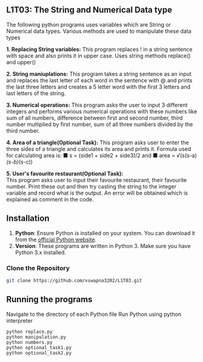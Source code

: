 ## L1T03: The String and Numerical Data type ##
The following python programs uses variables which are String or Numerical data types. Various methods are used to manipulate these data types<br>

**1. Replacing String variables:**
This program replaces ! in a string sentence with space and also prints it in
upper case. Uses string methods replace() and upper()<br>

**2. String maniuplations:**
This program takes a string sentence as an input and replaces the last letter of each word in the sentence with @ and prints the last three letters and creates a 5 letter word with the first 3 letters and last letters of the string.<br>

**3. Numerical operations:**
This program asks the user to input 3 different integers and performs various numerical operations with these numbers like sum of all numbers, difference between first and second number, third number multiplied by first number, sum of all three numbers divided by the third number. <br>

**4. Area of a triangle(Optional Task):**
This program asks user to enter the three sides of a triangle and calculates its area and prints it. Formula used for calculating area is:
    ■ s = (side1 + side2 + side3)/2 and
    ■ area = √(s(s-a)*(s-b)*(s-c))<br>
    
**5. User's favourite restaurant(Optional Task):**    
This program asks user to input their favourite restaurant, their favourite number. Print these out and then try casting the string to the integer variable and record what is the output. An error will be obtained which is explained as comment in the code.

## Installation
1. **Python**: Ensure Python is installed on your system. You can download it from the [official Python website](https://www.python.org/).
2. **Version**: These programs are written in Python 3. Make sure you have Python 3.x installed.

### Clone the Repository
```bash
git clone https://github.com/vswapna3202/L1T03.git  
```

## Running the programs <br>
Navigate to the directory of each Python file
Run Python using python interpreter
```
python replace.py
python manipulation.py
python numbers.py
python optional_task1.py
python optional_task2.py
